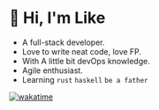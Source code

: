 # 👋 Hi, I'm Like

- A full-stack developer. 
- Love to write neat code, love FP.
- With A little bit devOps knowledge.
- Agile enthusiast.
- Learning `rust` `haskell` `be a father`

<!-- ![info](https://github-readme-stats.vercel.app/api?username=ekilzen&hide_title=true&show_icons=true&theme=onedark) -->

[![wakatime](https://github-readme-stats.vercel.app/api/wakatime?username=ekil&layout=compact&theme=onedark&langs_count=6)](https://wakatime.com/@ekil)

<!-- ![lang](https://github-readme-stats.vercel.app/api/top-langs/?username=ekilzen&layout=compact&theme=onedark&langs_count=6) -->
